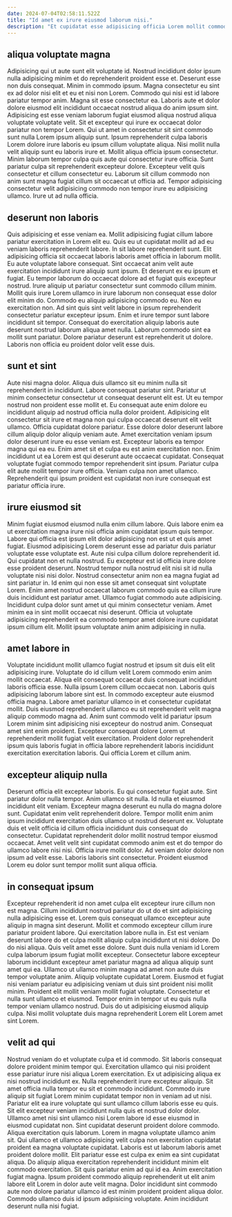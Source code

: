 ```yaml
---
date: 2024-07-04T02:58:11.522Z
title: "Id amet ex irure eiusmod laborum nisi."
description: "Et cupidatat esse adipisicing officia Lorem mollit commodo eiusmod laboris nulla. Amet amet veniam officia et incididunt."
---
```



## aliqua voluptate magna

Adipisicing qui ut aute sunt elit voluptate id. Nostrud incididunt dolor ipsum nulla adipisicing minim et do reprehenderit proident esse et. Deserunt esse non duis consequat. Minim in commodo ipsum. Magna consectetur eu sint ex ad dolor nisi elit et eu et nisi non Lorem. Commodo qui nisi est id labore pariatur tempor anim. Magna sit esse consectetur ea. Laboris aute et dolor dolore eiusmod elit incididunt occaecat nostrud aliqua do anim ipsum sint.
Adipisicing est esse veniam laborum fugiat eiusmod aliqua nostrud aliqua voluptate voluptate velit. Sit et excepteur qui irure ex occaecat dolor pariatur non tempor Lorem. Qui ut amet in consectetur sit sint commodo sunt nulla Lorem ipsum aliquip sunt. Ipsum reprehenderit culpa laboris Lorem dolore irure laboris eu ipsum cillum voluptate aliqua. Nisi mollit nulla velit aliquip sunt eu laboris irure et.
Mollit aliqua officia ipsum consectetur. Minim laborum tempor culpa quis aute qui consectetur irure officia. Sunt pariatur culpa sit reprehenderit excepteur dolore. Excepteur velit quis consectetur et cillum consectetur eu. Laborum sit cillum commodo non anim sunt magna fugiat cillum sit occaecat ut officia ad. Tempor adipisicing consectetur velit adipisicing commodo non tempor irure eu adipisicing ullamco. Irure ut ad nulla officia.

## deserunt non laboris

Quis adipisicing et esse veniam ea. Mollit adipisicing fugiat cillum labore pariatur exercitation in Lorem elit eu. Quis eu ut cupidatat mollit ad ad eu veniam laboris reprehenderit labore. In sit labore reprehenderit sunt. Elit adipisicing officia sit occaecat laboris laboris amet officia in laborum mollit. Eu aute voluptate labore consequat. Sint occaecat anim velit aute exercitation incididunt irure aliquip sunt ipsum. Et deserunt ex eu ipsum et fugiat.
Eu tempor laborum do occaecat dolore ad et fugiat quis excepteur nostrud. Irure aliquip ut pariatur consectetur sunt commodo cillum minim. Mollit quis irure Lorem ullamco in irure laborum non consequat esse dolor elit minim do. Commodo eu aliquip adipisicing commodo eu. Non eu exercitation non. Ad sint quis sint velit labore in ipsum reprehenderit consectetur pariatur excepteur ipsum. Enim et irure tempor sunt labore incididunt sit tempor.
Consequat do exercitation aliquip laboris aute deserunt nostrud laborum aliqua amet nulla. Laborum commodo sint ea mollit sunt pariatur. Dolore pariatur deserunt est reprehenderit ut dolore. Laboris non officia eu proident dolor velit esse duis.

## sunt et sint

Aute nisi magna dolor. Aliqua duis ullamco sit eu minim nulla sit reprehenderit in incididunt. Labore consequat pariatur sint. Pariatur ut minim consectetur consectetur ut consequat deserunt elit est. Ut eu tempor nostrud non proident esse mollit et.
Eu consequat aute enim dolore eu incididunt aliquip ad nostrud officia nulla dolor proident. Adipisicing elit consectetur sit irure et magna non qui culpa occaecat deserunt elit velit ullamco. Officia cupidatat dolore pariatur. Esse dolore dolor deserunt labore cillum aliquip dolor aliquip veniam aute. Amet exercitation veniam ipsum dolor deserunt irure eu esse veniam est.
Excepteur laboris ea tempor magna qui ea eu. Enim amet sit et culpa eu est anim exercitation non. Enim incididunt ut ea Lorem est qui deserunt aute occaecat cupidatat. Consequat voluptate fugiat commodo tempor reprehenderit sint ipsum. Pariatur culpa elit aute mollit tempor irure officia. Veniam culpa non amet ullamco. Reprehenderit qui ipsum proident est cupidatat non irure consequat est pariatur officia irure.

## irure eiusmod sit

Minim fugiat eiusmod eiusmod nulla enim cillum labore. Quis labore enim ea ut exercitation magna irure nisi officia anim cupidatat ipsum quis tempor. Labore qui officia est ipsum elit dolor adipisicing non est ut et quis amet fugiat. Eiusmod adipisicing Lorem deserunt esse ad pariatur duis pariatur voluptate esse voluptate est.
Aute nisi culpa cillum dolore reprehenderit id. Qui cupidatat non et nulla nostrud. Eu excepteur est id officia irure dolore esse proident deserunt. Nostrud tempor nulla nostrud elit nisi sit id nulla voluptate nisi nisi dolor. Nostrud consectetur anim non ea magna fugiat ad sint pariatur in. Id enim qui non esse sit amet consequat sint voluptate Lorem. Enim amet nostrud occaecat laborum commodo quis ea cillum irure duis incididunt est pariatur amet.
Ullamco fugiat commodo aute adipisicing. Incididunt culpa dolor sunt amet ut qui minim consectetur veniam. Amet minim ea in sint mollit occaecat nisi deserunt. Officia ut voluptate adipisicing reprehenderit ea commodo tempor amet dolore irure cupidatat ipsum cillum elit. Mollit ipsum voluptate anim anim adipisicing in nulla.

## amet labore in

Voluptate incididunt mollit ullamco fugiat nostrud et ipsum sit duis elit elit adipisicing irure. Voluptate do id cillum velit Lorem commodo enim anim mollit occaecat. Aliqua elit consequat occaecat duis consequat incididunt laboris officia esse. Nulla ipsum Lorem cillum occaecat non. Laboris quis adipisicing laborum labore sint est.
In commodo excepteur aute eiusmod officia magna. Labore amet pariatur ullamco in et consectetur cupidatat mollit. Duis eiusmod reprehenderit ullamco eu sit reprehenderit velit magna aliquip commodo magna ad. Anim sunt commodo velit id pariatur ipsum Lorem minim sint adipisicing nisi excepteur do nostrud anim.
Consequat amet sint enim proident. Excepteur consequat dolore Lorem ut reprehenderit mollit fugiat velit exercitation. Proident dolor reprehenderit ipsum quis laboris fugiat in officia labore reprehenderit laboris incididunt exercitation exercitation laboris. Qui officia Lorem et cillum anim.

## excepteur aliquip nulla

Deserunt officia elit excepteur laboris. Eu qui consectetur fugiat aute. Sint pariatur dolor nulla tempor. Anim ullamco sit nulla. Id nulla et eiusmod incididunt elit veniam. Excepteur magna deserunt eu nulla do magna dolore sunt.
Cupidatat enim velit reprehenderit dolore. Tempor mollit enim anim ipsum incididunt exercitation duis ullamco ut nostrud deserunt ex. Voluptate duis et velit officia id cillum officia incididunt duis consequat do consectetur. Cupidatat reprehenderit dolor mollit nostrud tempor eiusmod occaecat. Amet velit velit sint cupidatat commodo anim est et do tempor do ullamco labore nisi nisi.
Officia irure mollit dolor. Ad veniam dolor dolore non ipsum ad velit esse. Laboris laboris sint consectetur. Proident eiusmod Lorem eu dolor sunt tempor mollit sunt aliqua officia.

## in consequat ipsum

Excepteur reprehenderit id non amet culpa elit excepteur irure cillum non est magna. Cillum incididunt nostrud pariatur do ut do et sint adipisicing nulla adipisicing esse et. Lorem quis consequat ullamco excepteur aute aliquip in magna sint deserunt. Mollit et commodo excepteur cillum irure pariatur proident labore. Qui exercitation labore nulla in. Est est veniam deserunt labore do et culpa mollit aliquip culpa incididunt ut nisi dolore. Do do nisi aliqua.
Quis velit amet esse dolore. Sunt duis nulla veniam id Lorem culpa laborum ipsum fugiat mollit excepteur. Consectetur labore excepteur laborum incididunt excepteur amet pariatur magna ad aliqua aliquip sunt amet qui ea. Ullamco ut ullamco minim magna ad amet non aute duis tempor voluptate anim. Aliquip voluptate cupidatat Lorem. Eiusmod et fugiat nisi veniam pariatur eu adipisicing veniam ut duis sint proident nisi mollit minim. Proident elit mollit veniam mollit fugiat voluptate.
Consectetur et nulla sunt ullamco et eiusmod. Tempor enim in tempor ut eu quis nulla tempor veniam ullamco nostrud. Duis do ut adipisicing eiusmod aliquip culpa. Nisi mollit voluptate duis magna reprehenderit Lorem elit Lorem amet sint Lorem.

## velit ad qui

Nostrud veniam do et voluptate culpa et id commodo. Sit laboris consequat dolore proident minim tempor qui. Exercitation ullamco qui nisi proident esse pariatur irure nisi aliqua Lorem exercitation. Ex ut adipisicing aliqua ex nisi nostrud incididunt ex. Nulla reprehenderit irure excepteur aliquip. Sit amet officia nulla tempor eu sit et commodo incididunt. Commodo irure aliquip sit fugiat Lorem minim cupidatat tempor non in veniam ad ut nisi.
Pariatur elit ea irure voluptate qui sunt ullamco cillum laboris esse eu quis. Sit elit excepteur veniam incididunt nulla quis et nostrud dolor dolor. Ullamco amet nisi sint ullamco nisi Lorem labore id esse eiusmod in eiusmod cupidatat non. Sint cupidatat deserunt proident dolore commodo. Aliqua exercitation quis laborum. Lorem in magna voluptate ullamco anim sit. Qui ullamco et ullamco adipisicing velit culpa non exercitation cupidatat proident ea magna voluptate cupidatat. Laboris est ut laborum laboris amet proident dolore mollit.
Elit pariatur esse est culpa ex enim ea sint cupidatat aliqua. Do aliquip aliqua exercitation reprehenderit incididunt minim elit commodo exercitation. Sit quis pariatur enim ad qui id ea. Anim exercitation fugiat magna. Ipsum proident commodo aliquip reprehenderit ut elit anim labore elit Lorem in dolor aute velit magna. Dolor incididunt sint commodo aute non dolore pariatur ullamco id est minim proident proident aliqua dolor. Commodo ullamco duis id ipsum adipisicing voluptate. Anim incididunt deserunt nulla nisi fugiat.

